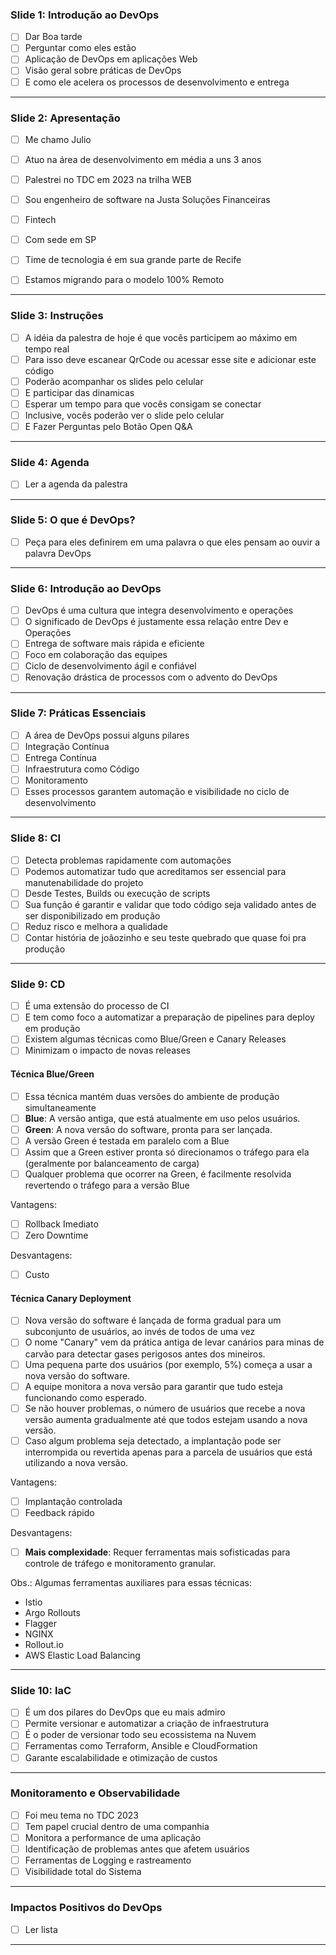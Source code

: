 ### Slide 1: Introdução ao DevOps

- [ ] Dar Boa tarde
- [ ] Perguntar como eles estão
- [ ] Aplicação de DevOps em aplicações Web
- [ ] Visão geral sobre práticas de DevOps
- [ ] E como ele acelera os processos de desenvolvimento e entrega

---
### Slide 2: Apresentação

- [ ] Me chamo Julio
- [ ] Atuo na área de desenvolvimento em média a uns 3 anos
- [ ] Palestrei no TDC em 2023 na trilha WEB
- [ ] Sou engenheiro de software na Justa Soluções Financeiras
- [ ] Fintech
- [ ]  Com sede em SP
- [ ]  Time de tecnologia é em sua grande parte de Recife
- [ ]  Estamos migrando para o modelo 100% Remoto


---
### Slide 3: Instruções

- [ ] A idéia da palestra de hoje é que vocês participem ao máximo em tempo real
- [ ] Para isso deve escanear QrCode ou acessar esse site e adicionar este código
- [ ] Poderão acompanhar os slides pelo celular
- [ ] E participar das dinamicas
- [ ] Esperar um tempo para que vocês consigam se conectar
- [ ] Inclusive, vocês poderão ver o slide pelo celular
- [ ] E Fazer Perguntas pelo Botão Open Q&A

---
### Slide 4: Agenda

- [ ] Ler a agenda da palestra

---
### Slide 5: O que é DevOps?

- [ ] Peça para eles definirem em uma palavra o que eles pensam ao ouvir a palavra DevOps

---

### Slide 6: Introdução ao DevOps

- [ ] DevOps é uma cultura que integra desenvolvimento e operações
- [ ] O significado de DevOps é justamente essa relação entre Dev e Operações
- [ ] Entrega de software mais rápida e eficiente
- [ ] Foco em colaboração das equipes
- [ ] Ciclo de desenvolvimento ágil e confiável
- [ ] Renovação drástica de processos com o advento do DevOps

---
### Slide 7: Práticas Essenciais

- [ ] A área de DevOps possui alguns pilares
- [ ] Integração Contínua
- [ ] Entrega Contínua
- [ ] Infraestrutura como Código
- [ ] Monitoramento
- [ ] Esses processos garantem automação e visibilidade no ciclo de desenvolvimento

---

### Slide 8: CI

- [ ] Detecta problemas rapidamente com automações
- [ ] Podemos automatizar tudo que acreditamos ser essencial para manutenabilidade do projeto
- [ ] Desde Testes, Builds ou execução de scripts
- [ ] Sua função é garantir e validar que todo código seja validado antes de ser disponibilizado em produção
- [ ] Reduz risco e melhora a qualidade
- [ ] Contar história de joãozinho e seu teste quebrado que quase foi pra produção

---
### Slide 9: CD

- [ ] É uma extensão do processo de CI
- [ ] E tem como foco a automatizar a preparação de pipelines para deploy em produção
- [ ] Existem algumas técnicas como Blue/Green e Canary Releases
- [ ] Minimizam o impacto de novas releases

#### Técnica Blue/Green

- [ ] Essa técnica mantém duas versões do ambiente de produção simultaneamente
- [ ] **Blue**: A versão antiga, que está atualmente em uso pelos usuários.
- [ ] **Green**: A nova versão do software, pronta para ser lançada.
- [ ] A versão Green é testada em paralelo com a Blue
- [ ] Assim que a Green estiver pronta só direcionamos o tráfego para ela (geralmente por balanceamento de carga)
- [ ] Qualquer problema que ocorrer na Green, é facilmente resolvida revertendo o tráfego para a versão Blue

Vantagens:

- [ ] Rollback Imediato
- [ ] Zero Downtime

Desvantagens:

- [ ] Custo

#### Técnica Canary Deployment

- [ ] Nova versão do software é lançada de forma gradual para um subconjunto de usuários, ao invés de todos de uma vez
- [ ] O nome "Canary" vem da prática antiga de levar canários para minas de carvão para detectar gases perigosos antes dos mineiros.
- [ ] Uma pequena parte dos usuários (por exemplo, 5%) começa a usar a nova versão do software.
- [ ] A equipe monitora a nova versão para garantir que tudo esteja funcionando como esperado.
- [ ] Se não houver problemas, o número de usuários que recebe a nova versão aumenta gradualmente até que todos estejam usando a nova versão.
- [ ] Caso algum problema seja detectado, a implantação pode ser interrompida ou revertida apenas para a parcela de usuários que está utilizando a nova versão.

Vantagens:

- [ ] Implantação controlada
- [ ] Feedback rápido

Desvantagens:

- [ ] **Mais complexidade**: Requer ferramentas mais sofisticadas para controle de tráfego e monitoramento granular.

Obs.: Algumas ferramentas auxiliares para essas técnicas:

- Istio
- Argo Rollouts
- Flagger
- NGINX
- Rollout.io
- AWS Elastic Load Balancing

---
### Slide 10: IaC

- [ ] É um dos pilares do DevOps que eu mais admiro
- [ ] Permite versionar e automatizar a criação de infraestrutura
- [ ] É o poder de versionar todo seu ecossistema na Nuvem
- [ ] Ferramentas como Terraform, Ansible e CloudFormation
- [ ] Garante escalabilidade e otimização de custos

---
### Monitoramento e Observabilidade

- [ ] Foi meu tema no TDC 2023
- [ ] Tem papel crucial dentro de uma companhia
- [ ] Monitora a performance de uma aplicação
- [ ] Identificação de problemas antes que afetem usuários
- [ ] Ferramentas de Logging e rastreamento
- [ ] Visibilidade total do Sistema

---
### Impactos Positivos do DevOps

- [ ] Ler lista

---
